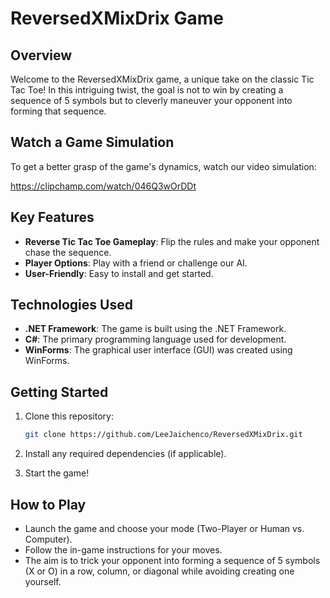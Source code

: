 # ReversedXMixDrix Game

## Overview

Welcome to the ReversedXMixDrix game, a unique take on the classic Tic Tac Toe! In this intriguing twist, the goal is not to win by creating a sequence of 5 symbols but to cleverly maneuver your opponent into forming that sequence.

## Watch a Game Simulation

To get a better grasp of the game's dynamics, watch our video simulation:

https://clipchamp.com/watch/046Q3wOrDDt

## Key Features

- **Reverse Tic Tac Toe Gameplay**: Flip the rules and make your opponent chase the sequence.
- **Player Options**: Play with a friend or challenge our AI.
- **User-Friendly**: Easy to install and get started.

## Technologies Used

- **.NET Framework**: The game is built using the .NET Framework.
- **C#**: The primary programming language used for development.
- **WinForms**: The graphical user interface (GUI) was created using WinForms.

## Getting Started

1. Clone this repository:

   ```bash
   git clone https://github.com/LeeJaichenco/ReversedXMixDrix.git
   ```

2. Install any required dependencies (if applicable).

3. Start the game!

## How to Play

- Launch the game and choose your mode (Two-Player or Human vs. Computer).
- Follow the in-game instructions for your moves.
- The aim is to trick your opponent into forming a sequence of 5 symbols (X or O) in a row, column, or diagonal while avoiding creating one yourself.
